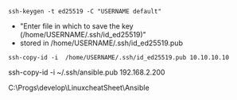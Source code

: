 ```
ssh-keygen -t ed25519 -C "USERNAME default"
```
 - "Enter file in which to save the key (/home/USERNAME/.ssh/id_ed25519)"
 - stored in /home/USERNAME/.ssh/id_ed25519.pub
```
ssh-copy-id -i  /home/USERNAME/.ssh/id_ed25519.pub 10.10.10.10
```

ssh-copy-id -i  ~/.ssh/ansible.pub 192.168.2.200

C:\Progs\develop\LinuxcheatSheet\Ansible